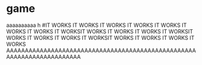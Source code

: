 # game
aaaaaaaaaa
h
#IT WORKS IT WORKS IT WORKS IT WORKS IT WORKS IT WORKS IT WORKS IT WORKSIT WORKS IT WORKS IT WORKS IT WORKSIT WORKS IT WORKS IT WORKS IT WORKSIT WORKS IT WORKS IT WORKS IT WORKS AAAAAAAAAAAAAAAAAAAAAAAAAAAAAAAAAAAAAAAAAAAAAAAAAAAAAAAAAAAAAAAAAAAAAAA